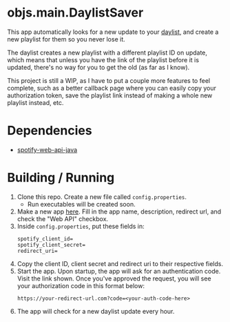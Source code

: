 # objs.main.DaylistSaver

This app automatically looks for a new update to your [daylist](https://newsroom.spotify.com/2023-09-12/ever-changing-playlist-daylist-music-for-all-day/), and create a new playlist for them so you never lose it.

The daylist creates a new playlist with a different playlist ID on update, which means that unless you have the link of the playlist before it is updated, there's no way for you to get the old (as far as I know).

This project is still a WIP, as I have to put a couple more features to feel complete, such as a better callback page where you can easily copy your authorization token, save the playlist link instead of making a whole new playlist instead, etc.

# Dependencies
- [spotify-web-api-java](https://github.com/spotify-web-api-java/spotify-web-api-java)

# Building / Running
1) Clone this repo. Create a new file called `config.properties`.
    - Run executables will be created soon.
2) Make a new app [here](https://developer.spotify.com/dashboard). Fill in the app name, description, redirect url, and check the "Web API" checkbox.
3) Inside `config.properties`, put these fields in:
   ```properties
   spotify_client_id=
   spotify_client_secret=
   redirect_uri=
   ```
4) Copy the client ID, client secret and redirect uri to their respective fields.
5) Start the app. Upon startup, the app will ask for an authentication code. Visit the link shown. Once you've approved the request, you will see your authorization code in this format below:
   ```
   https://your-redirect-url.com?code=<your-auth-code-here>
   ```
6) The app will check for a new daylist update every hour.